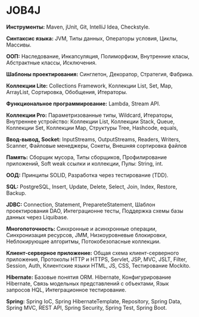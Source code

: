 # JOB4J
**Инструменты:**
Maven, jUnit, Git, IntelliJ Idea, Сheckstyle.

**Синтаксис языка:**
JVM, Типы данных, Операторы условия, Циклы, Массивы.

**ООП:**
Наследование, Инкапсуляция, Полиморфизм, Внутренние класы, Абстрактные классы, Исключения.

**Шаблоны проектирования:**
Синглетон, Декоратор, Стратегия, Фабрика.

**Коллекции Lite:**
Collections Framework, Коллекции List, Set, Map, ArrayList, Сортировка, Обобщения, Итераторы.

**Функциональное программирование:**
Lambda, Stream API.

**Коллекции Pro:**
Параметризованные типы, Wildcard, Итераторы, Внутреннее устройство:
Коллекции List,
Коллекции Stack, Queue,
Коллекции Set,
Коллекции Map,
Структуры Tree,
Hashcode, equals,

**Ввод-вывод, Socket:**
InputStreams, OutputStreams,
Readers, Writers,
Scanner,
Файловые менеджеры,
Сокеты,
Внешняя сортировка файлов

**Память:**
Cборщик мусора,
Типы сборщиков,
Профилирование приложений,
Soft weak ссылки и коллекции,
Пулы: String, int.

**ООД:**
Принципы SOLID,
Разработка через тестирование (TDD).

**SQL:**
PostgreSQL,
Insert, Update, Delete,
Select,
Join,
Index,
Restore, Backup.

**JDBC:**
Connection, Statement, PrepareteStatement,
Шаблон проектирования DAO,
Интеграционне тесты,
Поддержка схемы базы данных через Liquibase.

**Многопоточность:**
Синхронные и асинхронные операции,
Синхронизация ресурсов,
JMM,
Низкоуровневые блокировки,
Неблокирующие алгоритмы,
Потокобезопасные коллекции.

**Клиент-серверное приложение:**
Общая схема клиент-серверного приложения,
Протоколы HTTP и HTTPS,
Servlet,
JSP, MVC, JSLT,
Filter, Session, Auth,
Клиентские языки HTML, JS, CSS,
Тестирование Mockito.

**Hibernate:**
Базовые понятия ORM. Hibernate,
Конфигурирование Hibernate,
Связь модельных представлений с объектами,
Язык запросов HQL,
Интеграционное тестирование.

**Spring:**
Spring IoC,
Spring HibernateTemplate, Repository,
Spring Data,
Spring MVC, REST API,
Spring Security,
Spring Test,
Spring Boot.
